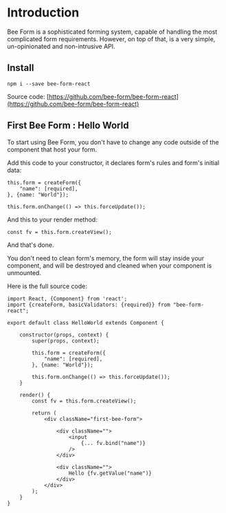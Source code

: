 # Introduction

Bee Form is a sophisticated forming system, capable of handling the most complicated form requirements. However, on top 
of that, is a very simple, un-opinionated and non-intrusive API.


## Install

```
npm i --save bee-form-react
```

Source code: [https://github.com/bee-form/bee-form-react](https://github.com/bee-form/bee-form-react)


## First Bee Form : Hello World

To start using Bee Form, you don't have to change any code outside of the component that host your form.

Add this code to your constructor, it declares form's rules and form's initial data:

```
this.form = createForm({
    "name": [required],
}, {name: "World"});

this.form.onChange(() => this.forceUpdate());
```

And this to your render method:
```
const fv = this.form.createView();
```

And that's done.

You don't need to clean form's memory, the form will stay inside your component, and will be destroyed and cleaned when 
your component is unmounted.

Here is the full source code:

```
import React, {Component} from 'react';
import {createForm, basicValidators: {required}} from "bee-form-react";

export default class HelloWorld extends Component {

    constructor(props, context) {
        super(props, context);

        this.form = createForm({
            "name": [required],
        }, {name: "World"});

        this.form.onChange(() => this.forceUpdate());
    }

    render() {
        const fv = this.form.createView();

        return (
            <div className="first-bee-form">

                <div className="">
                    <input
                        {... fv.bind("name")}
                    />
                </div>

                <div className="">
                    Hello {fv.getValue("name")}
                </div>
            </div>
        );
    }
}

```

